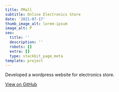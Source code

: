 ```yaml
---
title: PMall
subtitle: Online Electronics Store
date: '2021-07-17'
thumb_image_alt: lorem-ipsum
image_alt: P
seo:
  title: ''
  description: ''
  robots: []
  extra: []
  type: stackbit_page_meta
template: project
---
```

Developed a wordpress website for electronics store.

[View on GitHub](https://github.com/usmanwalana/Portfolio-Public/tree/master/PMall)
